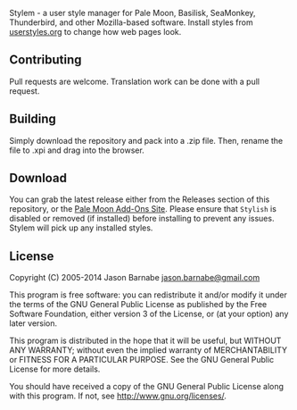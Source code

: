 Stylem - a user style manager for Pale Moon, Basilisk, SeaMonkey, Thunderbird, and other Mozilla-based software. Install styles from [userstyles.org](https://userstyles.org/) to change how web pages look.

Contributing
------------

Pull requests are welcome. Translation work can be done with a pull request.

Building
------------

Simply download the repository and pack into a .zip file. Then, rename the file to .xpi and drag into the browser.

Download
------------

You can grab the latest release either from the Releases section of this repository, or the [Pale Moon Add-Ons Site](https://addons.palemoon.org/addon/stylem/). Please ensure that `Stylish` is disabled or removed (if installed) before installing to prevent any issues. Stylem will pick up any installed styles.

License
-------

Copyright (C) 2005-2014 Jason Barnabe <jason.barnabe@gmail.com>

This program is free software: you can redistribute it and/or modify
it under the terms of the GNU General Public License as published by
the Free Software Foundation, either version 3 of the License, or
(at your option) any later version.

This program is distributed in the hope that it will be useful,
but WITHOUT ANY WARRANTY; without even the implied warranty of
MERCHANTABILITY or FITNESS FOR A PARTICULAR PURPOSE.  See the
GNU General Public License for more details.

You should have received a copy of the GNU General Public License
along with this program.  If not, see <http://www.gnu.org/licenses/>.
